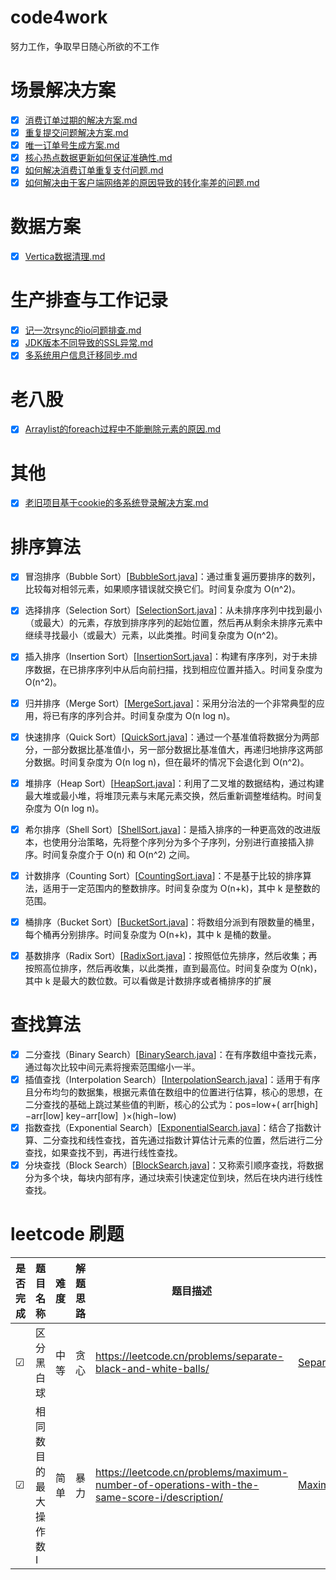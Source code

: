 # code4work
努力工作，争取早日随心所欲的不工作


# 场景解决方案
- [x] [消费订单过期的解决方案.md](note/消费订单过期的解决方案.md)
- [x] [重复提交问题解决方案.md](note/重复提交问题解决方案.md)
- [x] [唯一订单号生成方案.md](note/唯一订单号生成方案.md)
- [x] [核心热点数据更新如何保证准确性.md](note/核心热点数据更新如何保证准确性.md)
- [x] [如何解决消费订单重复支付问题.md](note/如何解决消费订单重复支付问题.md)
- [x] [如何解决由于客户端网络差的原因导致的转化率差的问题.md](note/如何解决由于客户端网络差的原因导致的转化率差的问题.md)

# 数据方案
- [x] [Vertica数据清理.md](note/Vertica数据清理.md)

# 生产排查与工作记录
- [x] [记一次rsync的io问题排查.md](note/记一次rsync的io问题排查.md)
- [x] [JDK版本不同导致的SSL异常.md](note/JDK版本不同导致的SSL异常.md)
- [x] [多系统用户信息迁移同步.md](note/多系统用户信息迁移同步.md)

# 老八股
- [x] [Arraylist的foreach过程中不能删除元素的原因.md](note/Arraylist的foreach过程中不能删除元素的原因.md)

# 其他
- [x] [老旧项目基于cookie的多系统登录解决方案.md](note/老旧项目基于cookie的多系统登录解决方案.md)



# 排序算法
- [x] 冒泡排序（Bubble Sort）[[BubbleSort.java](src/main/java/com/luckycode/code4work/algorithm/sort/BubbleSort.java)]：通过重复遍历要排序的数列，比较每对相邻元素，如果顺序错误就交换它们。时间复杂度为 O(n^2)。
- [x] 选择排序（Selection Sort）[[SelectionSort.java](src/main/java/com/luckycode/code4work/algorithm/sort/SelectionSort.java)]：从未排序序列中找到最小（或最大）的元素，存放到排序序列的起始位置，然后再从剩余未排序元素中继续寻找最小（或最大）元素，以此类推。时间复杂度为 O(n^2)。
- [x] 插入排序（Insertion Sort）[[InsertionSort.java](src/main/java/com/luckycode/code4work/algorithm/sort/InsertionSort.java)]：构建有序序列，对于未排序数据，在已排序序列中从后向前扫描，找到相应位置并插入。时间复杂度为 O(n^2)。
- [x] 归并排序（Merge Sort）[[MergeSort.java](src/main/java/com/luckycode/code4work/algorithm/sort/MergeSort.java)]：采用分治法的一个非常典型的应用，将已有序的序列合并。时间复杂度为 O(n log n)。
- [x] 快速排序（Quick Sort）[[QuickSort.java](src/main/java/com/luckycode/code4work/algorithm/sort/QuickSort.java)]：通过一个基准值将数据分为两部分，一部分数据比基准值小，另一部分数据比基准值大，再递归地排序这两部分数据。时间复杂度为 O(n log n)，但在最坏的情况下会退化到 O(n^2)。
- [x] 堆排序（Heap Sort）[[HeapSort.java](src/main/java/com/luckycode/code4work/algorithm/sort/HeapSort.java)]：利用了二叉堆的数据结构，通过构建最大堆或最小堆，将堆顶元素与末尾元素交换，然后重新调整堆结构。时间复杂度为 O(n log n)。
- [x] 希尔排序（Shell Sort）[[ShellSort.java](src/main/java/com/luckycode/code4work/algorithm/sort/ShellSort.java)]：是插入排序的一种更高效的改进版本，也使用分治策略，先将整个序列分为多个子序列，分别进行直接插入排序。时间复杂度介于 O(n) 和 O(n^2) 之间。
- [x] 计数排序（Counting Sort）[[CountingSort.java](src/main/java/com/luckycode/code4work/algorithm/sort/CountingSort.java)]：不是基于比较的排序算法，适用于一定范围内的整数排序。时间复杂度为 O(n+k)，其中 k 是整数的范围。
- [x] 桶排序（Bucket Sort）[[BucketSort.java](src/main/java/com/luckycode/code4work/algorithm/sort/BucketSort.java)]：将数组分派到有限数量的桶里，每个桶再分别排序。时间复杂度为 O(n+k)，其中 k 是桶的数量。
- [x] 基数排序（Radix Sort）[[RadixSort.java](src/main/java/com/luckycode/code4work/algorithm/sort/RadixSort.java)]：按照低位先排序，然后收集；再按照高位排序，然后再收集，以此类推，直到最高位。时间复杂度为 O(nk)，其中 k 是最大的数位数。可以看做是计数排序或者桶排序的扩展


# 查找算法
- [x] 二分查找（Binary Search）[[BinarySearch.java](src/main/java/com/luckycode/code4work/algorithm/search/BinarySearch.java)]：在有序数组中查找元素，通过每次比较中间元素将搜索范围缩小一半。
- [x] 插值查找（Interpolation Search）[[InterpolationSearch.java](src/main/java/com/luckycode/code4work/algorithm/search/InterpolationSearch.java)]：适用于有序且分布均匀的数据集，根据元素值在数组中的位置进行估算，核心的思想，在二分查找的基础上跳过某些值的判断，核心的公式为：pos=low+(
  arr[high]−arr[low]
  key−arr[low]
  ​
  )×(high−low) 
- [x] 指数查找（Exponential Search）[[ExponentialSearch.java](src/main/java/com/luckycode/code4work/algorithm/search/ExponentialSearch.java)]：结合了指数计算、二分查找和线性查找，首先通过指数计算估计元素的位置，然后进行二分查找，如果查找不到，再进行线性查找。
- [x] 分块查找（Block Search）[[BlockSearch.java](src/main/java/com/luckycode/code4work/algorithm/search/BlockSearch.java)]：又称索引顺序查找，将数据分为多个块，每块内部有序，通过块索引快速定位到块，然后在块内进行线性查找。

# leetcode 刷题
| 是否完成 |  题目名称 | 难度  | 解题思路 | 题目描述                                                                                         | 题解                                                                                                                |
|------|----|----|------|----------------------------------------------------------------------------------------------|-------------------------------------------------------------------------------------------------------------------|
| ☑    | 区分黑白球| 中等 | 贪心   | https://leetcode.cn/problems/separate-black-and-white-balls/                                 | [SeparateBlackAndWhiteBalls.java](src/main/java/com/luckycode/code4work/leetcode/SeparateBlackAndWhiteBalls.java)                                 |
| ☑    | 相同数目的最大操作数I| 简单 | 暴力   | https://leetcode.cn/problems/maximum-number-of-operations-with-the-same-score-i/description/ | [MaximumNumberOfOperationsWithTheSameScoreI.java](src/main/java/com/luckycode/code4work/leetcode/MaximumNumberOfOperationsWithTheSameScoreI.java) |

